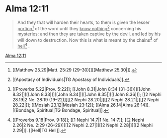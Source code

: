 # Alma 12:11

> And they that will harden their hearts, to them is given the lesser <u>portion</u>[^a] of the word until they <u>know nothing</u>[^b] concerning his mysteries; and then they are taken captive by the devil, and led by his will down to destruction. Now this is what is meant by the <u>chains</u>[^c] of <u>hell</u>[^d] .

[Alma 12:11](https://www.churchofjesuschrist.org/study/scriptures/bofm/alma/12?lang=eng&id=p11#p11)


[^a]: [[Matthew 25.29|Matt. 25:29 (29–30)]][[Matthew 25.30|]].  
[^b]: [[Apostasy of Individuals|TG Apostasy of Individuals]].  
[^c]: [[Proverbs 5.22|Prov. 5:22]]; [[John 8.31|John 8:34 (31–36)]][[John 8.32|]][[John 8.33|]][[John 8.34|]][[John 8.35|]][[John 8.36|]]; [[2 Nephi 28.19|2 Ne. 28:19 (19–22)]][[2 Nephi 28.20|]][[2 Nephi 28.21|]][[2 Nephi 28.22|]]; [[Mosiah 23.12|Mosiah 23:12]]; [[Alma 26.14|Alma 26:14]]. [[Bondage, Spiritual|TG Bondage, Spiritual]].  
[^d]: [[Proverbs 9.18|Prov. 9:18]]; [[1 Nephi 14.7|1 Ne. 14:7]]; [[2 Nephi 2.26|2 Ne. 2:29 (26–29)]][[2 Nephi 2.27|]][[2 Nephi 2.28|]][[2 Nephi 2.29|]]. [[Hell|TG Hell]].  

